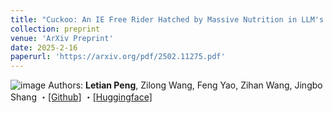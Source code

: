 ```yaml
---
title: "Cuckoo: An IE Free Rider Hatched by Massive Nutrition in LLM's Nest"
collection: preprint
venue: 'ArXiv Preprint'
date: 2025-2-16
paperurl: 'https://arxiv.org/pdf/2502.11275.pdf'
---
```

![image](https://github.com/user-attachments/assets/5dc2e4e7-ef36-4eb3-82eb-aa1048d6f157)
Authors: **Letian Peng**, Zilong Wang, Feng Yao, Zihan Wang, Jingbo Shang ・[[Github]](https://github.com/KomeijiForce/Cuckoo) ・[[Huggingface]](https://huggingface.co/KomeijiForce/Cuckoo-C4-Super-Rainbow)
